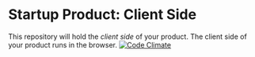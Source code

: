 # Startup Product: Client Side

This repository will hold the *client side* of your product. The client
side of your product runs in the browser.
[![Code Climate](https://codeclimate.com/github/AtomicGeoAssassins/team-project-client-template/badges/gpa.svg)](https://codeclimate.com/github/AtomicGeoAssassins/team-project-client-template)
